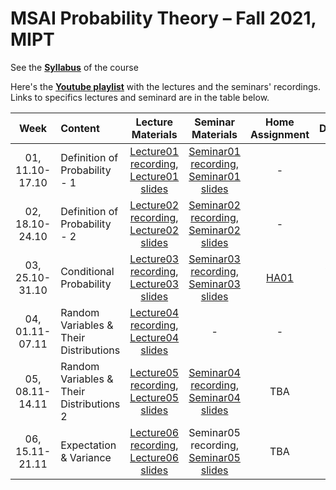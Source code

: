 # MSAI Probability Theory – Fall 2021, MIPT

See the [**Syllabus**](https://github.com/girafe-ai/msai-probability/blob/master/Syllabus.md) of the course

Here's the [**Youtube playlist**](https://youtube.com/playlist?list=PLJR10EXrBaAu2GbqLvxt30bhtRGFjjii9) with the lectures and the seminars' recordings. Links to specifics lectures and seminard are in the table below.

| Week   | Content                | Lecture Materials | Seminar Materials | Home Assignment | Deadline |
|:------:|:-----------------------|:-------:|:-------:|:-------------------:|:------------------:|
| 01, 11.10-17.10    | Definition of Probability - 1  | [Lecture01 recording](https://youtu.be/m0ACA-pHHhE), [Lecture01 slides](https://github.com/girafe-ai/msai-probability/blob/master/Lecture_Slides/Lecture01/Lecture01.pdf) | [Seminar01 recording](https://youtu.be/1hdNvWZ027M), [Seminar01 slides](https://github.com/girafe-ai/msai-probability/blob/master/Seminar_materials/Seminar01/Seminar%201%20(Introduction).pdf) | - |  - |
| 02, 18.10-24.10    | Definition of Probability - 2  | [Lecture02 recording](https://youtu.be/PQtZ9sudaUU), [Lecture02 slides](https://github.com/girafe-ai/msai-probability/blob/master/Lecture_Slides/Lecture02/Lecture02.pdf) | [Seminar02 recording](https://www.youtube.com/watch?v=CvdN3u6JoFk), [Seminar02 slides](https://github.com/girafe-ai/msai-probability/blob/master/Seminar_materials/Seminar02/Seminar%202%20(Definition%20of%20probability).pdf) | - |  - |
| 03, 25.10-31.10    | Conditional Probability | [Lecture03 recording](https://www.youtube.com/watch?v=3xpHTwO81Ys&list=PLJR10EXrBaAu2GbqLvxt30bhtRGFjjii9&index=5), [Lecture03 slides](https://github.com/girafe-ai/msai-probability/blob/master/Lecture_slides/Lecture03/Lecture03.pdf) | [Seminar03 recording](https://www.youtube.com/watch?v=uKVGn8CBCow&list=PLJR10EXrBaAu2GbqLvxt30bhtRGFjjii9&index=6), [Seminar03 slides](https://github.com/girafe-ai/msai-probability/blob/master/Seminar_materials/Seminar03/Seminar%203%20(Conditional%20probability).pdf) | [HA01](https://github.com/girafe-ai/msai-probability/blob/master/home_assignments/MSAI_Prob_HW1.pdf) |  2021-11-28 23:59 |
| 04, 01.11-07.11    | Random Variables & Their Distributions | [Lecture04 recording](https://www.youtube.com/watch?v=0ZU3KfRVkQQ&list=PLJR10EXrBaAu2GbqLvxt30bhtRGFjjii9&index=7), [Lecture04 slides](https://github.com/girafe-ai/msai-probability/blob/master/Lecture_slides/Lecture04/Lecture04.pdf) | - | - |  - |
| 05, 08.11-14.11    | Random Variables & Their Distributions 2 | [Lecture05 recording](https://www.youtube.com/watch?v=5HxE-V2QN5U&list=PLJR10EXrBaAu2GbqLvxt30bhtRGFjjii9&index=8), [Lecture05 slides](https://github.com/girafe-ai/msai-probability/blob/master/Lecture_slides/Lecture05/Lecture05.pdf) | [Seminar04 recording](https://www.youtube.com/watch?v=9F2cuE7Na7A&list=PLJR10EXrBaAu2GbqLvxt30bhtRGFjjii9&index=10), [Seminar04 slides](https://github.com/girafe-ai/msai-probability/blob/master/Seminar_materials/Seminar04/Seminar%204%20(Random%20variables).pdf) | TBA |  TBA |
| 06, 15.11-21.11    | Expectation & Variance | [Lecture06 recording](https://www.youtube.com/watch?v=0qJU6DInFkM&list=PLJR10EXrBaAu2GbqLvxt30bhtRGFjjii9&index=9), [Lecture06 slides](https://github.com/girafe-ai/msai-probability/blob/master/Lecture_slides/Lecture06/Lecture06.pdf) | Seminar05 recording, [Seminar05 slides](https://github.com/girafe-ai/msai-probability/blob/master/Seminar_materials/Seminar05/Seminar%205%20(Expectation%20and%20Variance).pdf) | TBA |  TBA |
